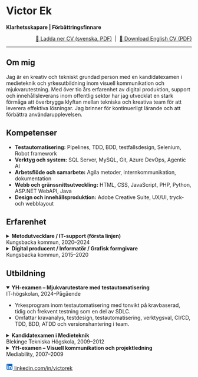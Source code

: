
# Victor Ek

**Klarhetsskapare | Förbättringsfinnare**

<p align="right"><a href="Victor_Ek_CV_sv.pdf">📄 Ladda ner CV (svenska, PDF)</a> &nbsp;|&nbsp; <a href="Victor_Ek_CV.pdf">📄 Download English CV (PDF)</a></p>

---

## Om mig

Jag är en kreativ och tekniskt grundad person med en kandidatexamen i medieteknik och yrkesutbildning inom visuell kommunikation och mjukvarutestning. Med över tio års erfarenhet av digital produktion, support och innehållsleverans inom offentlig sektor har jag utvecklat en stark förmåga att överbrygga klyftan mellan tekniska och kreativa team för att leverera effektiva lösningar. Jag brinner för kontinuerligt lärande och att förbättra användarupplevelsen.

## Kompetenser

- **Testautomatisering:** Pipelines, TDD, BDD, testfallsdesign, Selenium, Robot framework
- **Verktyg och system:** SQL Server, MySQL, Git, Azure DevOps, Agentic AI
- **Arbetsflöde och samarbete:** Agila metoder, internkommunikation, dokumentation
- **Webb och gränssnittsutveckling:** HTML, CSS, JavaScript, PHP, Python, ASP.NET WebAPI, Java
- **Design och innehållsproduktion:** Adobe Creative Suite, UX/UI, tryck- och webblayout


## Erfarenhet

<details>
  <summary><strong>Metodutvecklare / IT-support (första linjen)</strong> <br/>Kungsbacka kommun, 2020–2024</summary>
  <ul>
    <li>Support för administrativa system och teknisk felsökning</li>
    <li>Utbildning av personal och konfiguration av Android-enheter</li>
    <li>Datarapporter med SQL Server</li>
    <li>Teknisk ansvarig för direktsändningar av kommunfullmäktige</li>
  </ul>
</details>

<details>
  <summary><strong>Digital producent / Informatör / Grafisk formgivare</strong> <br/>Kungsbacka kommun, 2015–2020</summary>
  <ul>
    <li>Produktion av kommunikationsmaterial</li>
    <li>Design för tryck och digitala format</li>
    <li>Stöd till kommunikationsavdelningar och upprätthållande av visuell identitet</li>
  </ul>
</details>


## Utbildning

<details open>
  <summary><strong>YH-examen – Mjukvarutestare med testautomatisering</strong> <br/>IT-högskolan, 2024–Pågående</summary>
  <ul>
    <li>Yrkesprogram inom testautomatisering med tonvikt på kravbaserad, tidig och frekvent testning som en del av SDLC.</li>
    <li>Omfattar kravanalys, testdesign, testautomatisering, verktygsval, CI/CD, TDD, BDD, ATDD och versionshantering i team.</li>
  </ul>
</details>

<details>
  <summary><strong>Kandidatexamen i Medieteknik</strong> <br/>Blekinge Tekniska Högskola, 2009–2012</summary>
  <ul>
    <li>Programmet fokuserade på webbutveckling, användbarhet, användarcentrerad design och digital produktion.</li>
    <li>Inkluderade både tekniska och designorienterade kurser samt projektbaserat lärande.</li>
    <li>Examensarbetet behandlade webbanvändbarhet i tillämpade miljöer.</li>
  </ul>
</details>

<details>
  <summary><strong>YH-examen – Visuell kommunikation och projektledning</strong> <br/>Mediability, 2007–2009</summary>
  <ul>
    <li>Program inom grafisk design, kommunikationsstrategi och projektbaserad produktion.</li>
    <li>Fokus på kreativitet, målgrupp, användningskontext, projektledning och marknadsanalys.</li>
    <li>Betonade anpassningsförmåga, samarbete och praktisk erfarenhet.</li>
  </ul>
</details>

<br/>
<a href="https://linkedin.com/in/victorek">
<svg xmlns="http://www.w3.org/2000/svg" width="18" height="18" viewBox="0 0 64 64">
  <path class="favicon-background" d="M55.92,4H8.08A4.08,4.08,0,0,0,4,8.08V55.92A4.08,4.08,0,0,0,8.08,60H55.92A4.08,4.08,0,0,0,60,55.92V8.08A4.08,4.08,0,0,0,55.92,4ZM20,52H12V25h8ZM16,20.7a4.7,4.7,0,0,1,0-9.4h0a4.7,4.7,0,0,1,0,9.4ZM52,52H44V37.81c0-4.31-2.73-6.11-5-6.11a5.82,5.82,0,0,0-6,6.21V52H25V25h7.53v3.79h.11c.8-1.64,4.44-4.37,9.13-4.37S52,27.59,52,35.76Z" fill="#0a66c2"/>
  <path class="favicon-text" d="M52,35.76V52H44V37.81c0-4.31-2.73-6.11-5-6.11a5.82,5.82,0,0,0-6,6.21V52H25V25h7.53v3.79h.11c.8-1.64,4.44-4.37,9.13-4.37S52,27.59,52,35.76ZM16,11.3A4.7,4.7,0,1,0,20.7,16,4.69,4.69,0,0,0,16,11.3ZM12,52h8V25H12Z" fill="white"/>
</svg>
  linkedin.com/in/victorek
</a>